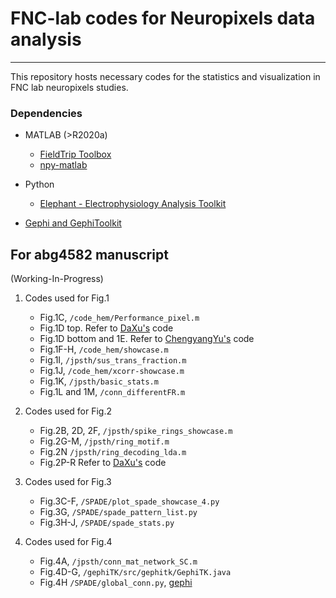 # FNC-lab codes for Neuropixels data analysis

---
This repository hosts necessary codes for the statistics and visualization in FNC lab neuropixels studies. 

### Dependencies
- MATLAB (>R2020a)
	- [FieldTrip Toolbox](https://www.fieldtriptoolbox.org)
	- [npy-matlab](https://github.com/kwikteam/npy-matlab)

- Python
	- [Elephant - Electrophysiology Analysis Toolkit](https://github.com/INM-6/elephant) 
- [Gephi and GephiToolkit](https://gephi.org)



## For abg4582 manuscript
(Working-In-Progress)

1. Codes used for Fig.1
	- Fig.1C, `/code_hem/Performance_pixel.m`
	- Fig.1D top. Refer to [DaXu's](https://github.com/StringXD/SmartTrack-Histology) code
	- Fig.1D bottom and 1E. Refer to [ChengyangYu's](https://github.com/ChengyangYu/3D-brainrender) code
	- Fig.1F-H, `/code_hem/showcase.m`
	- Fig.1I, `/jpsth/sus_trans_fraction.m` 
	- Fig.1J, `/code_hem/xcorr-showcase.m`
	- Fig.1K, `/jpsth/basic_stats.m`
	- Fig.1L and 1M, `/conn_differentFR.m`

2. Codes used for Fig.2
	- Fig.2B, 2D, 2F, `/jpsth/spike_rings_showcase.m`
	- Fig.2G-M, `/jpsth/ring_motif.m`
	- Fig.2N `/jpsth/ring_decoding_lda.m`
	- Fig.2P-R Refer to [DaXu's](https://github.com/StringXD/fCellAssembly) code


3. Codes used for Fig.3
	- Fig.3C-F, `/SPADE/plot_spade_showcase_4.py`
	- Fig.3G, `/SPADE/spade_pattern_list.py`
	- Fig.3H-J, `/SPADE/spade_stats.py`
4. Codes used for Fig.4
	- Fig.4A, `/jpsth/conn_mat_network_SC.m`
	- Fig.4D-G, `/gephiTK/src/gephitk/GephiTK.java`
	- Fig.4H `/SPADE/global_conn.py`, [gephi](https://gephi.org)